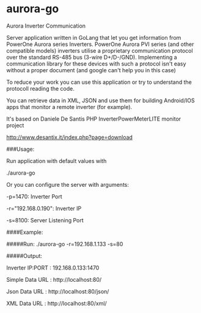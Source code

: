 # aurora-go
Aurora Inverter Communication

Server application written in GoLang that let you get information from PowerOne Aurora series Inverters.
PowerOne Aurora PVI series (and other compatible models) inverters utilise a proprietary communication protocol over the standard RS-485 bus (3-wire D+/D-/GND). Implementing a communication library for these devices with such a protocol isn't easy without a proper document (and google can't help you in this case)

To reduce your work you can use this application or try to understand the protocoll reading the code.

You can retrieve data in XML, JSON and use them for building Android/IOS apps that monitor a remote inverter (for example).

It's based on Daniele De Santis PHP InverterPowerMeterLITE monitor project

http://www.desantix.it/index.php?page=download

###Usage:

Run application with default values with

./aurora-go

Or you can configure the server with arguments:

  -p=1470: Inverter Port
  
  -r="192.168.0.190": Inverter IP
  
  -s=8100: Server Listening Port

####Example: 

#####Run:
./aurora-go -r=192.168.1.133 -s=80

#####Output:

Inverter IP:PORT : 192.168.0.133:1470

Simple Data URL : http://localhost:80/

Json Data URL : http://localhost:80/json/

XML Data URL : http://localhost:80/xml/


